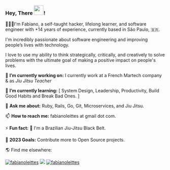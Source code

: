 ### Hey, There <img src="https://media.giphy.com/media/hvRJCLFzcasrR4ia7z/giphy.gif" width="30px">!

👨🏾‍💻I'm Fabiano, a self-taught hacker, lifelong learner, and software engineer with +14 years of experience, currently based in São Paulo, 🇧🇷.

I'm incredibly passionate about software engineering and improving people’s lives with technology.

I love to use my ability to think strategically, critically, and creatively to solve problems with the ultimate goal of making a positive impact on people's lives.

<!--
**fabianoleittes/fabianoleittes** is a ✨ _special_ ✨ repository because its `README.md` (this file) appears on your GitHub profile.

Here are some ideas to get you started:

- 🔭 I’m currently working on ...
- 🌱 I’m currently learning ...
- 👯 I’m looking to collaborate on ...
- 🤔 I’m looking for help with ...
- 💬 Ask me about ...
- 📫 How to reach me: ...
- 😄 Pronouns: ...
⚡ Fun fact: ...
🥋 I'm Brazilian Jiu-Jitsu Black Belt
-->
🔭 **I’m currently working on:** I currently work at a French Martech company & as *Jiu Jitsu Teacher*

🌱 **I’m currently learning:** [ System Design, Leadership, Productivity, Build Good Habits and Break Bad Ones. ]

💬 **Ask me about:** Ruby, Rails, Go, Git, Microservices, and Jiu Jitsu.

📫 **How to reach me:** fabianoleittes at gmail dot com.

⚡ **Fun fact:** 🥋 I'm a Brazilian Jiu-Jitsu Black Belt.

🥅 **2023 Goals:** Contribute more to Open Source projects.


🌎 Find me elsewhere:


  <a href="https://www.linkedin.com/in/fabianoleittes/?locale=en_US" target="_blank"><img src="https://img.shields.io/badge/LinkedIn-0077B5?style=for-the-badge&logo=linkedin&logoColor=white" alt="fabianoleittes"/></a> 
  <a href="https://twitter.com/fabianoleittes" target="_blank"><img src="https://img.shields.io/badge/Twitter-1DA1F2?style=for-the-badge&logo=twitter&logoColor=white" /></a> 
    <a href="https://instagram.com/fabianoleittes" target="_blank"><img src="https://img.shields.io/badge/Instagram-E4405F?style=for-the-badge&logo=instagram&logoColor=white" alt="fabianoleittes" /></a>


